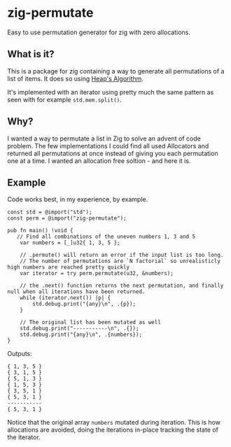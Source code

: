 # zig-permutate

Easy to use permutation generator for zig with zero allocations.

## What is it?

This is a package for zig containing a way to generate all permutations of a list of items. It does so using [Heap's Algorithm](https://en.wikipedia.org/wiki/Heap%27s_algorithm). 

It's implemented with an iterator using pretty much the same pattern as seen with for example `std.mem.split()`.

## Why?

I wanted a way to permutate a list in Zig to solve an advent of code problem. The few implementations I could find all used Allocators and returned all permutations at once instead of giving you each permutation one at a time. I wanted an allocation free soltion - and here it is.

## Example

Code works best, in my experience, by example. 

```
const std = @import("std");
const perm = @import("zig-permutate");

pub fn main() !void {
   // Find all combinations of the uneven numbers 1, 3 and 5
    var numbers = [_]u32{ 1, 3, 5 };

    // .permute() will return an error if the input list is too long.
    // The number of permutations are `N factorial` so unrealisticly high numbers are reached pretty quickly
    var iterator = try perm.permutate(u32, &numbers);

    // the .next() function returns the next permutation, and finally null when all iterations have been returned.
    while (iterator.next()) |p| {
        std.debug.print("{any}\n", .{p});
    }

    // The original list has been mutated as well
    std.debug.print("-----------\n", .{});
    std.debug.print("{any}\n", .{numbers});
}

```
Outputs:
```
{ 1, 3, 5 }
{ 3, 1, 5 }
{ 5, 1, 3 }
{ 1, 5, 3 }
{ 3, 5, 1 }
{ 5, 3, 1 }
-----------
{ 5, 3, 1 }
```

Notice that the original array `numbers` mutated during iteration. This is how allocations are avoided, doing the iterations in-place tracking the state of the iterator.